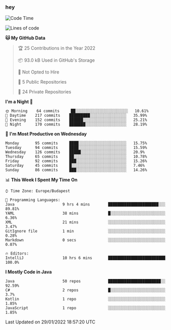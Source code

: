 ### hey

<!--START_SECTION:waka-->
![Code Time](http://img.shields.io/badge/Code%20Time-499%20hrs%2043%20mins-blue)

![Lines of code](https://img.shields.io/badge/From%20Hello%20World%20I%27ve%20Written-440%20Thousand%20lines%20of%20code-blue)

**🐱 My GitHub Data** 

> 🏆 25 Contributions in the Year 2022
 > 
> 📦 93.0 kB Used in GitHub's Storage 
 > 
> 🚫 Not Opted to Hire
 > 
> 📜 5 Public Repositories 
 > 
> 🔑 24 Private Repositories  
 > 
**I'm a Night 🦉** 

```text
🌞 Morning    64 commits     ██░░░░░░░░░░░░░░░░░░░░░░░   10.61% 
🌆 Daytime    217 commits    █████████░░░░░░░░░░░░░░░░   35.99% 
🌃 Evening    152 commits    ██████░░░░░░░░░░░░░░░░░░░   25.21% 
🌙 Night      170 commits    ███████░░░░░░░░░░░░░░░░░░   28.19%

```
📅 **I'm Most Productive on Wednesday** 

```text
Monday       95 commits     ████░░░░░░░░░░░░░░░░░░░░░   15.75% 
Tuesday      94 commits     ████░░░░░░░░░░░░░░░░░░░░░   15.59% 
Wednesday    126 commits    █████░░░░░░░░░░░░░░░░░░░░   20.9% 
Thursday     65 commits     ██░░░░░░░░░░░░░░░░░░░░░░░   10.78% 
Friday       92 commits     ███░░░░░░░░░░░░░░░░░░░░░░   15.26% 
Saturday     45 commits     █░░░░░░░░░░░░░░░░░░░░░░░░   7.46% 
Sunday       86 commits     ███░░░░░░░░░░░░░░░░░░░░░░   14.26%

```


📊 **This Week I Spent My Time On** 

```text
⌚︎ Time Zone: Europe/Budapest

💬 Programming Languages: 
Java                     9 hrs 4 mins        ██████████████████████░░░   89.81% 
YAML                     38 mins             █░░░░░░░░░░░░░░░░░░░░░░░░   6.36% 
XML                      21 mins             ░░░░░░░░░░░░░░░░░░░░░░░░░   3.47% 
GitIgnore file           1 min               ░░░░░░░░░░░░░░░░░░░░░░░░░   0.28% 
Markdown                 0 secs              ░░░░░░░░░░░░░░░░░░░░░░░░░   0.07%

🔥 Editors: 
IntelliJ                 10 hrs 6 mins       █████████████████████████   100.0%

```

**I Mostly Code in Java** 

```text
Java                     50 repos            ███████████████████████░░   92.59% 
C#                       2 repos             █░░░░░░░░░░░░░░░░░░░░░░░░   3.7% 
Kotlin                   1 repo              ░░░░░░░░░░░░░░░░░░░░░░░░░   1.85% 
JavaScript               1 repo              ░░░░░░░░░░░░░░░░░░░░░░░░░   1.85%

```



 Last Updated on 29/01/2022 18:57:20 UTC
<!--END_SECTION:waka-->
